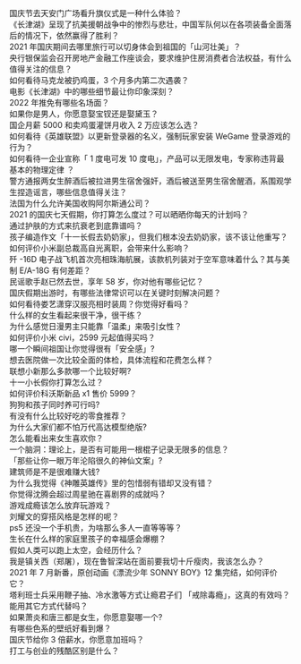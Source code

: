 国庆节去天安门广场看升旗仪式是一种什么体验？  
《长津湖》呈现了抗美援朝战争中的惨烈与悲壮，中国军队何以在各项装备全面落后的情况下，依然赢得了胜利？  
2021 年国庆期间去哪里旅行可以切身体会到祖国的「山河壮美」？  
央行银保监会召开房地产金融工作座谈会，要求维护住房消费者合法权益，有什么值得关注的信息？  
如何看待马克龙被扔鸡蛋，3 个月多内第二次遇袭？  
电影《长津湖》中的哪些细节最让你印象深刻？  
2022 年推免有哪些名场面？  
如果你是男人，你愿意娶宝钗还是娶黛玉？  
国企月薪  5000 和卖鸡蛋灌饼月收入 2 万应该怎么选？  
如何看待《英雄联盟》以更新登录器的名义，强制玩家安装 WeGame 登录游戏的行为？  
如何看待一企业宣称「 1 度电可发 10 度电」，产品可以无限发电，专家称违背最基本的物理定律 ？  
警方通报两女生醉酒后被拉进男生宿舍强奸，酒后被送至男生宿舍醒酒，系围观学生捏造谣言，哪些信息值得关注？  
法国为什么允许美国收购阿尔斯通公司？  
2021 的国庆七天假期，你打算怎么度过？可以晒晒你每天的计划吗？  
通过护肤的方式来抗衰老到底靠谱吗？  
孩子编造作文「十一长假去奶奶家」，但我们根本没去奶奶家，该不该让他重写？  
如何评价小米副总裁高自光离职，会带来什么影响？  
歼 -16D 电子战飞机首次亮相珠海航展，该款机列装对于空军意味着什么？其与美制 E/A-18G 有何差距？  
民谣歌手赵已然去世，享年 58 岁，你对他有哪些记忆？  
国庆假期出游时，有哪些法律常识可以在关键时刻解决问题？  
如何看待娄艺潇穿汉服亮相时装周？你觉得好看吗？  
什么样的女生看起来很干净，很干练？  
为什么感觉日漫男主只能靠「温柔」来吸引女性？  
如何评价小米 civi，2599 元起值得买吗？  
哪一个瞬间祖国让你觉得很有「安全感」?  
想去医院做一次比较全面的体检，具体流程和花费怎么样？  
联想小新那么多款哪一个比较好啊?  
十一小长假你打算怎么过？  
如何评价科沃斯新品 x1 售价 5999？  
狗狗和孩子同时养可行吗?  
有没有什么比较好吃的零食推荐？  
为什么大家们都不怕万代高达模型绝版?  
怎么能看出来女生喜欢你？  
一个脑洞：理论上，是否有可能用一根棍子记录无限多的信息？  
「那些让你一眼万年沦陷很久的神仙文案」?  
建筑师是不是很难赚大钱?  
为什么我觉得《神雕英雄传》里的包惜弱有错却又没有错？  
你觉得沈腾会超过周星驰在喜剧界的成就吗？  
游戏成瘾该怎么放弃玩游戏？  
刘耀文的穿搭风格是怎样的呢？  
ps5 还没一个手机贵，为啥那么多人一直等等等？  
生长在什么样的家庭里孩子的幸福感会爆棚？  
假如人类可以跑上太空，会经历什么？  
我是镇关西（郑屠），现在鲁智深站在面前要我切十斤瘦肉，我该怎么办？  
2021 年 7 月新番，原创动画《漂流少年 SONNY BOY》12 集完结，如何评价它？  
塔利班士兵采用鞭子抽、冷水激等方式让瘾君子们 「戒除毒瘾」，这真的有效吗？能用其它方式代替吗？  
如果萧炎和唐三都是女生，你愿意娶哪一个?  
有哪些色系的壁纸好看到爆？  
国庆节给你 3 倍薪水，你愿意加班吗？  
打工与创业的残酷区别是什么？  
